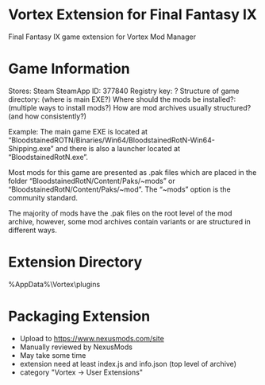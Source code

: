 # Vortex Extension for Final Fantasy IX
 Final Fantasy IX game extension for Vortex Mod Manager

# Game Information
Stores: Steam
SteamApp ID: 377840
Registry key: ?
Structure of game directory: (where is main EXE?)
Where should the mods be installed?: (multiple ways to install mods?)
How are mod archives usually structured? (and how consistently?)

Example:
 The main game EXE is located at “BloodstainedROTN/Binaries/Win64/BloodstainedRotN-Win64-Shipping.exe” and there is also a launcher located at “BloodstainedRotN.exe”.

 Most mods for this game are presented as .pak files which are placed in the folder “BloodstainedRotN/Content/Paks/~mods” or “BloodstainedRotN/Content/Paks/~mod”. The “~mods” option is the community standard.

 The majority of mods have the .pak files on the root level of the mod archive, however, some mod archives contain variants or are structured in different ways.

 # Extension Directory
 %AppData%\Vortex\plugins

# Packaging Extension
- Upload to https://www.nexusmods.com/site
- Manually reviewed by NexusMods
- May take some time
- extension need at least index.js and info.json (top level of archive)
- category "Vortex -> User Extensions"
